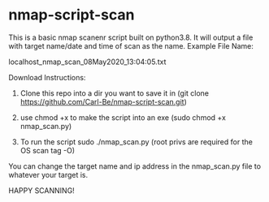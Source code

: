 # nmap-script-scan

This is a basic nmap scanenr script built on python3.8. It will output a file with target name/date and time of scan as the name.
Example File Name:

localhost_nmap_scan_08May2020_13:04:05.txt

Download Instructions:

1. Clone this repo into a dir you want to save it in (git clone https://github.com/Carl-Be/nmap-script-scan.git)

2. use chmod +x to make the script into an exe (sudo chmod +x nmap_scan.py)

3. To run the script sudo ./nmap_scan.py (root privs are required for the OS scan tag -O)

You can change the target name and ip address in the nmap_scan.py file to whatever your target is.

HAPPY SCANNING!
